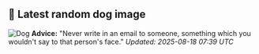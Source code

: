 ## 🐶 Latest random dog image
![Dog](https://images.dog.ceo/breeds/doberman/n02107142_8399.jpg)
**Advice:** "Never write in an email to someone, something which you wouldn't say to that person's face."
*Updated: 2025-08-18 07:39 UTC*
